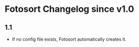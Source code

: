 # Fotosort Changelog since v1.0

## 1.1

- If no config file exists, Fotosort automatically creates it.